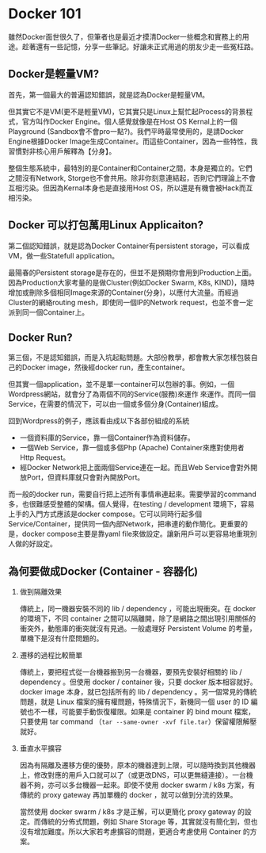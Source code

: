 # Docker 101
雖然Docker面世很久了，但筆者也是最近才摸清Docker一些概念和實務上的用途。趁著還有一些記憶，分享一些筆記。好讓未正式用過的朋友少走一些冤枉路。

## Docker是輕量VM? 
首先，第一個最大的普遍認知錯誤，就是認為Docker是輕量VM。

但其實它不是VM(更不是輕量VM)，它其實只是Linux上幫忙起Process的背景程式，官方叫作Docker Engine。個人感覺就像是在Host OS Kernal上的一個Playground (Sandbox會不會pro一點?)。我們平時最常使用的，是請Docker Engine根據Docker Image生成Container。而這些Container，因為一些特性，我習慣對非核心用戶解釋為【分身】。

整個生態系統中，最特別的是Container和Container之間，本身是獨立的。它們之間沒有Network, Storge也不會共用。除非你刻意連結起，否則它們理論上不會互相污染。但因為Kernal本身也是直接用Host OS，所以還是有機會被Hack而互相污染。

## Docker 可以打包萬用Linux Applicaiton?
第二個認知錯誤，就是認為Docker Container有persistent storage，可以看成VM，做一些Statefull application。

最陽春的Persistent storage是存在的，但並不是預期你會用到Production上面。因為Production大家考量的是做Cluster(例如Docker Swarm, K8s, KIND)，隨時增加或刪除多個相同Image來源的Container(分身)，以應付大流量。而經過Cluster的網絡routing mesh，即使同一個IP的Network request，也並不會一定派到同一個Container上。

## Docker Run?
第三個，不是認知錯誤，而是入坑起點問題。大部份教學，都會教大家怎樣包裝自己的Docker image，然後經docker run，產生container。

但其實一個application，並不是單一container可以包辦的事。例如，一個Wordpress網站，就會分了為兩個不同的Service(服務)來運作 來運作。而同一個Service，在需要的情況下，可以由一個或多個分身(Container)組成。

回到Wordpress的例子，應該看由成以下各部份組成的系統
- 一個資料庫的Service，靠一個Container作為資料儲存。
- 一個Web Service，靠一個或多個Php (Apache) Container來應對使用者Http Request。
- 經Docker Network把上面兩個Service連在一起。而且Web Service會對外開放Port，但資料庫就只會對內開放Port。

而一般的docker run，需要自行把上述所有事情串連起來。需要學習的command多，也很難感受整體的架構。個人覺得，在testing / development 環境下，容易上手的入門方式應該是docker compose。它可以同時行起多個Service/Container，提供同一個內部Network，把串連的動作簡化。更重要的是，docker compose主要是靠yaml file來做設定。讓新用戶可以更容易地重現別人做的好設定。

## 為何要做成Docker (Container - 容器化)
1. 做到隔離效果

    傳統上，同一機器安裝不同的 lib / dependency ，可能出現衝突。在 docker 的環境下，不同 container 之間可以隔離開，除了是網路之間出現引用關係的衝突外，動態庫的衝突就沒有見過。一般處理好 Persistent Volume 的考量，單機下是沒有什麼問題的。

2. 遷移的過程比較簡單

    傳統上，要把程式從一台機器搬到另一台機器，要預先安裝好相關的 lib / dependency 。但使用 docker / container 後，只要 docker 版本相容就好。docker image 本身，就已包括所有的 lib / dependency 。另一個常見的傳統問題，就是 Linux 檔案的擁有權問題，特殊情況下，新機同一個 user 的 ID 編號也不一樣，可能要手動恢復權限。如果是 container 的 bind mount 檔案，只要使用 tar command （`tar --same-owner -xvf file.tar`）保留權限解壓就好。

3.  垂直水平擴容

    因為有隔離及遷移方便的優勢，原本的機器達到上限，可以隨時換到其他機器上，修改對應的用戶入口就可以了（或更改DNS，可以更無縫連接）。一台機器不夠，亦可以多台機器一起來。即使不使用 docker swarm / k8s 方案，有傳統的 proxy gateway 再加單機的 docker ，就可以做到分流的效果。
    
    當然使用 docker swarm / k8s 才是正解，可以更簡化 proxy gateway 的設定。而傳統的分佈式問題，例如 Share Storage 等，其實就沒有簡化到，但也沒有增加難度。所以大家若考慮擴容的問題，更適合考慮使用 Container 的方案。
